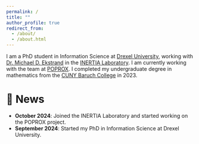 ```yaml
---
permalink: /
title: ""
author_profile: true
redirect_from: 
  - /about/
  - /about.html
---
```



I am a PhD student in Information Science at [Drexel University](https://drexel.edu), working with [Dr. Michael D. Ekstrand](https://md.ekstrandom.net) in the [INERTIA Laboratory](https://inertial.science). I am currently working with the team at [POPROX](https://poprox.ai). I completed my undergraduate degree in mathematics from the [CUNY Baruch College](https://www.baruch.cuny.edu) in 2023.

📰 News
======
- **October 2024**: Joined the INERTIA Laboratory and started working on the POPROX project.
- **September 2024**: Started my PhD in Information Science at Drexel University.

